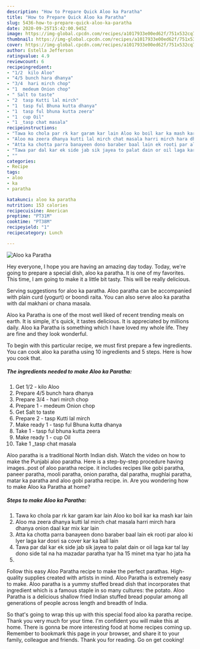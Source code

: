 ```yaml
---
description: "How to Prepare Quick Aloo ka Paratha"
title: "How to Prepare Quick Aloo ka Paratha"
slug: 5436-how-to-prepare-quick-aloo-ka-paratha
date: 2020-09-25T15:42:00.945Z
image: https://img-global.cpcdn.com/recipes/a1017933e00ed62f/751x532cq70/aloo-ka-paratha-recipe-main-photo.jpg
thumbnail: https://img-global.cpcdn.com/recipes/a1017933e00ed62f/751x532cq70/aloo-ka-paratha-recipe-main-photo.jpg
cover: https://img-global.cpcdn.com/recipes/a1017933e00ed62f/751x532cq70/aloo-ka-paratha-recipe-main-photo.jpg
author: Estella Jefferson
ratingvalue: 4.9
reviewcount: 6
recipeingredient:
- "1/2  kilo Aloo"
- "4/5 bunch hara dhanya"
- "3/4  hari mirch chop"
- "1  medeum Onion chop"
- " Salt to taste"
- "2  tasp Kutti lal mirch"
- "1  tasp ful Bhuna kutta dhanya"
- "1  tasp ful bhuna kutta zeera"
- "1  cup Oil"
- "1 _tasp chat masala"
recipeinstructions:
- "Tawa ko chola par rk kar garam kar lain Aloo ko boil kar ka mash kar lain"
- "Aloo ma zeera dhanya kutti lal mirch chat masala harri mirch hara dhanya onion daal kar mix kar lain"
- "Atta ka chotta parra banayeen dono baraber baal lain ek rooti par aloo ki lyer laga kar dosri sa cover kar ka ball lain"
- "Tawa par dal kar ek side jab sik jayea to palat dain or oil laga kar tal lay dono side tal na ha mazadar paratha tyar ha 15 minet ma tyar ho jata ha"
- ""
categories:
- Recipe
tags:
- aloo
- ka
- paratha

katakunci: aloo ka paratha 
nutrition: 153 calories
recipecuisine: American
preptime: "PT31M"
cooktime: "PT38M"
recipeyield: "1"
recipecategory: Lunch

---
```



![Aloo ka Paratha](https://img-global.cpcdn.com/recipes/a1017933e00ed62f/751x532cq70/aloo-ka-paratha-recipe-main-photo.jpg)

Hey everyone, I hope you are having an amazing day today. Today, we're going to prepare a special dish, aloo ka paratha. It is one of my favorites. This time, I am going to make it a little bit tasty. This will be really delicious.

Serving suggestions for aloo ka paratha. Aloo paratha can be accompanied with plain curd (yogurt) or boondi raita. You can also serve aloo ka paratha with dal makhani or chana masala.

Aloo ka Paratha is one of the most well liked of recent trending meals on earth. It is simple, it's quick, it tastes delicious. It is appreciated by millions daily. Aloo ka Paratha is something which I have loved my whole life. They are fine and they look wonderful.


To begin with this particular recipe, we must first prepare a few ingredients. You can cook aloo ka paratha using 10 ingredients and 5 steps. Here is how you cook that.

<!--inarticleads1-->

##### The ingredients needed to make Aloo ka Paratha:

1. Get 1/2 - kilo Aloo
1. Prepare 4/5 bunch hara dhanya
1. Prepare 3/4 - hari mirch chop
1. Prepare 1 - medeum Onion chop
1. Get  Salt to taste
1. Prepare 2 - tasp Kutti lal mirch
1. Make ready 1 - tasp ful Bhuna kutta dhanya
1. Take 1 - tasp ful bhuna kutta zeera
1. Make ready 1 - cup Oil
1. Take 1 _tasp chat masala


Aloo paratha is a traditional North Indian dish. Watch the video on how to make the Punjabi aloo paratha. Here is a step-by-step procedure having images..post of aloo paratha recipe. it includes recipes like gobi paratha, paneer paratha, mooli paratha, onion paratha, dal paratha, mughlai paratha, matar ka paratha and aloo gobi paratha recipe. in. Are you wondering how to make Aloo ka Paratha at home? 

<!--inarticleads2-->

##### Steps to make Aloo ka Paratha:

1. Tawa ko chola par rk kar garam kar lain Aloo ko boil kar ka mash kar lain
1. Aloo ma zeera dhanya kutti lal mirch chat masala harri mirch hara dhanya onion daal kar mix kar lain
1. Atta ka chotta parra banayeen dono baraber baal lain ek rooti par aloo ki lyer laga kar dosri sa cover kar ka ball lain
1. Tawa par dal kar ek side jab sik jayea to palat dain or oil laga kar tal lay dono side tal na ha mazadar paratha tyar ha 15 minet ma tyar ho jata ha
1. 


Follow this easy Aloo Paratha recipe to make the perfect parathas. High-quality supplies created with artists in mind. Aloo Paratha is extremely easy to make. Aloo paratha is a yummy stuffed bread dish that incorporates that ingredient which is a famous staple in so many cultures: the potato. Aloo Paratha is a delicious shallow fried Indian stuffed bread popular among all generations of people across length and breadth of India. 

So that's going to wrap this up with this special food aloo ka paratha recipe. Thank you very much for your time. I'm confident you will make this at home. There is gonna be more interesting food at home recipes coming up. Remember to bookmark this page in your browser, and share it to your family, colleague and friends. Thank you for reading. Go on get cooking!
